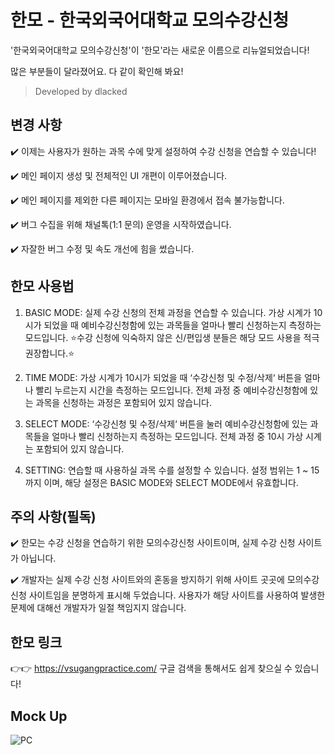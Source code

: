# 한모 - 한국외국어대학교 모의수강신청

'한국외국어대학교 모의수강신청'이 '한모'라는 새로운 이름으로 리뉴얼되었습니다!

많은 부분들이 달라졌어요. 다 같이 확인해 봐요!

> Developed by dlacked

## 변경 사항
✔️ 이제는 사용자가 원하는 과목 수에 맞게 설정하여 수강 신청을 연습할 수 있습니다!

✔️ 메인 페이지 생성 및 전체적인 UI 개편이 이루어졌습니다.

✔️ 메인 페이지를 제외한 다른 페이지는 모바일 환경에서 접속 불가능합니다.

✔️ 버그 수집을 위해 채널톡(1:1 문의) 운영을 시작하였습니다.

✔️ 자잘한 버그 수정 및 속도 개선에 힘을 썼습니다.

## 한모 사용법
1. BASIC MODE: 실제 수강 신청의 전체 과정을 연습할 수 있습니다. 가상 시계가 10시가 되었을 때 예비수강신청함에 있는 과목들을 얼마나 빨리 신청하는지 측정하는 모드입니다. ⭐️수강 신청에 익숙하지 않은 신/편입생 분들은 해당 모드 사용을 적극 권장합니다.⭐️

2. TIME MODE: 가상 시계가 10시가 되었을 때 ‘수강신청 및 수정/삭제‘ 버튼을 얼마나 빨리 누르는지 시간을 측정하는 모드입니다. 전체 과정 중 예비수강신청함에 있는 과목을 신청하는 과정은 포함되어 있지 않습니다.

3. SELECT MODE: ‘수강신청 및 수정/삭제‘ 버튼을 눌러 예비수강신청함에 있는 과목들을 얼마나 빨리 신청하는지 측정하는 모드입니다. 전체 과정 중 10시 가상 시계는 포함되어 있지 않습니다.

4. SETTING: 연습할 때 사용하실 과목 수를 설정할 수 있습니다. 설정 범위는 1 ~ 15까지 이며, 해당 설정은 BASIC MODE와 SELECT MODE에서 유효합니다.

## 주의 사항(필독)
✔️ 한모는 수강 신청을 연습하기 위한 모의수강신청 사이트이며, 실제 수강 신청 사이트가 아닙니다.

✔️ 개발자는 실제 수강 신청 사이트와의 혼동을 방지하기 위해 사이트 곳곳에 모의수강신청 사이트임을 분명하게 표시해 두었습니다. 사용자가 해당 사이트를 사용하여 발생한 문제에 대해선 개발자가 일절 책임지지 않습니다.

## 한모 링크
👉👉 https://vsugangpractice.com/
구글 검색을 통해서도 쉽게 찾으실 수 있습니다!

## Mock Up
![PC](https://github.com/user-attachments/assets/f2ca0725-a29a-4895-aee0-8197efe99c96)






